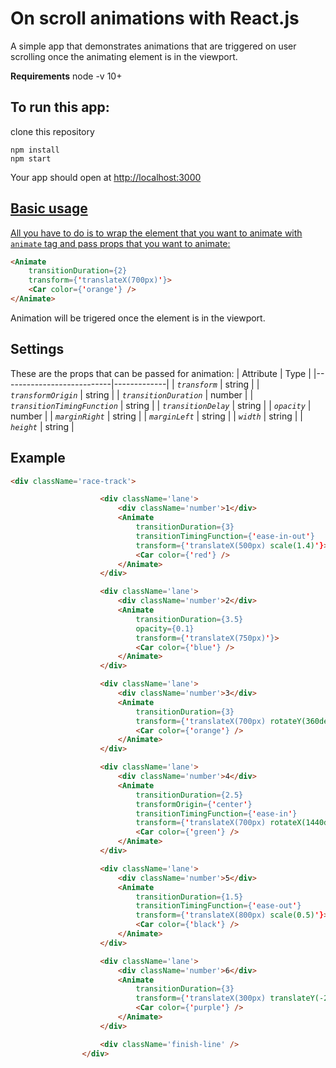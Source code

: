 # On scroll animations with React.js

A simple app that demonstrates animations that are triggered on user scrolling once the animating element is in the viewport.

**Requirements**
node -v 10+

## To run this app:
  
clone this repository
```
npm install
npm start
```
Your app should open at <a href="http://localhost:3000">http://localhost:3000

## Basic usage

All you have to do is to wrap the element that you want to animate with `animate` tag and pass props that you want to animate:

```html
<Animate
    transitionDuration={2}
    transform={'translateX(700px)'}>
    <Car color={'orange'} />
</Animate>
```
Animation will be trigered once the element is in the viewport.

## Settings

These are the props that can be passed for animation:
| Attribute | Type |
|---------------------------|-------------|
| *`transform`* | string |
| *`transformOrigin`* | string |
| *`transitionDuration`* | number |
| *`transitionTimingFunction`* | string |
| *`transitionDelay`* | string |
| *`opacity`* | number |
| *`marginRight`* | string |
| *`marginLeft`* | string |
| *`width`* | string |
| *`height`* | string |

## Example

```html
<div className='race-track'>

                    <div className='lane'>
                        <div className='number'>1</div>
                        <Animate
                            transitionDuration={3}
                            transitionTimingFunction={'ease-in-out'}
                            transform={'translateX(500px) scale(1.4)'}>
                            <Car color={'red'} />
                        </Animate>
                    </div>

                    <div className='lane'>
                        <div className='number'>2</div>
                        <Animate
                            transitionDuration={3.5}
                            opacity={0.1}
                            transform={'translateX(750px)'}>
                            <Car color={'blue'} />
                        </Animate>
                    </div>

                    <div className='lane'>
                        <div className='number'>3</div>
                        <Animate
                            transitionDuration={3}
                            transform={'translateX(700px) rotateY(360deg)'}>
                            <Car color={'orange'} />
                        </Animate>
                    </div>

                    <div className='lane'>
                        <div className='number'>4</div>
                        <Animate
                            transitionDuration={2.5}
                            transformOrigin={'center'}
                            transitionTimingFunction={'ease-in'}
                            transform={'translateX(700px) rotateX(1440deg)'}>
                            <Car color={'green'} />
                        </Animate>
                    </div>

                    <div className='lane'>
                        <div className='number'>5</div>
                        <Animate
                            transitionDuration={1.5}
                            transitionTimingFunction={'ease-out'}
                            transform={'translateX(800px) scale(0.5)'}>
                            <Car color={'black'} />
                        </Animate>
                    </div>

                    <div className='lane'>
                        <div className='number'>6</div>
                        <Animate
                            transitionDuration={3}
                            transform={'translateX(300px) translateY(-200px) rotateX(720deg)'}>
                            <Car color={'purple'} />
                        </Animate>
                    </div>

                    <div className='finish-line' />
                </div>
```
